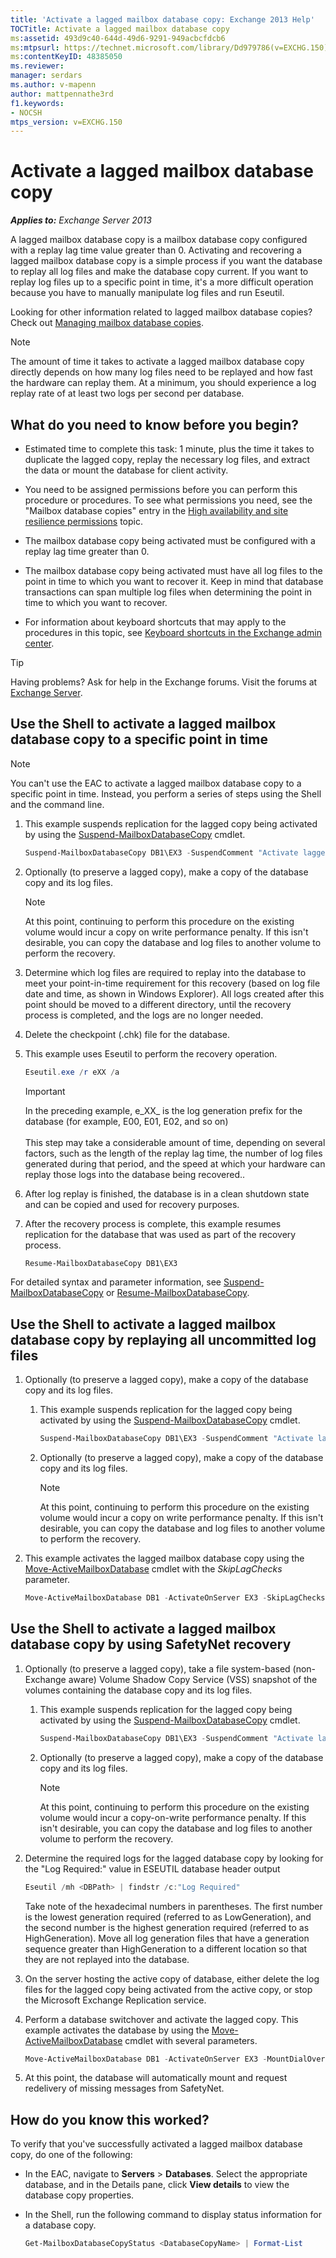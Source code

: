 ```yaml
---
title: 'Activate a lagged mailbox database copy: Exchange 2013 Help'
TOCTitle: Activate a lagged mailbox database copy
ms:assetid: 493d9c40-644d-49d6-9291-949acbcfdcb6
ms:mtpsurl: https://technet.microsoft.com/library/Dd979786(v=EXCHG.150)
ms:contentKeyID: 48385050
ms.reviewer: 
manager: serdars
ms.author: v-mapenn
author: mattpennathe3rd
f1.keywords:
- NOCSH
mtps_version: v=EXCHG.150
---
```


# Activate a lagged mailbox database copy

_**Applies to:** Exchange Server 2013_

A lagged mailbox database copy is a mailbox database copy configured with a replay lag time value greater than 0. Activating and recovering a lagged mailbox database copy is a simple process if you want the database to replay all log files and make the database copy current. If you want to replay log files up to a specific point in time, it's a more difficult operation because you have to manually manipulate log files and run Eseutil.

Looking for other information related to lagged mailbox database copies? Check out [Managing mailbox database copies](managing-mailbox-database-copies-exchange-2013-help.md).

> [!NOTE]
> The amount of time it takes to activate a lagged mailbox database copy directly depends on how many log files need to be replayed and how fast the hardware can replay them. At a minimum, you should experience a log replay rate of at least two logs per second per database.

## What do you need to know before you begin?

- Estimated time to complete this task: 1 minute, plus the time it takes to duplicate the lagged copy, replay the necessary log files, and extract the data or mount the database for client activity.

- You need to be assigned permissions before you can perform this procedure or procedures. To see what permissions you need, see the "Mailbox database copies" entry in the [High availability and site resilience permissions](high-availability-and-site-resilience-permissions-exchange-2013-help.md) topic.

- The mailbox database copy being activated must be configured with a replay lag time greater than 0.

- The mailbox database copy being activated must have all log files to the point in time to which you want to recover it. Keep in mind that database transactions can span multiple log files when determining the point in time to which you want to recover.

- For information about keyboard shortcuts that may apply to the procedures in this topic, see [Keyboard shortcuts in the Exchange admin center](keyboard-shortcuts-in-the-exchange-admin-center-2013-help.md).

> [!TIP]
> Having problems? Ask for help in the Exchange forums. Visit the forums at [Exchange Server](https://go.microsoft.com/fwlink/p/?linkid=60612).

## Use the Shell to activate a lagged mailbox database copy to a specific point in time

> [!NOTE]
> You can't use the EAC to activate a lagged mailbox database copy to a specific point in time. Instead, you perform a series of steps using the Shell and the command line.

1. This example suspends replication for the lagged copy being activated by using the [Suspend-MailboxDatabaseCopy](https://docs.microsoft.com/powershell/module/exchange/Suspend-MailboxDatabaseCopy) cmdlet.

   ```powershell
   Suspend-MailboxDatabaseCopy DB1\EX3 -SuspendComment "Activate lagged copy of DB1 on Server EX3" -Confirm:$false
   ```

2. Optionally (to preserve a lagged copy), make a copy of the database copy and its log files.

    > [!NOTE]
    > At this point, continuing to perform this procedure on the existing volume would incur a copy on write performance penalty. If this isn't desirable, you can copy the database and log files to another volume to perform the recovery.

3. Determine which log files are required to replay into the database to meet your point-in-time requirement for this recovery (based on log file date and time, as shown in Windows Explorer). All logs created after this point should be moved to a different directory, until the recovery process is completed, and the logs are no longer needed.

4. Delete the checkpoint (.chk) file for the database.

5. This example uses Eseutil to perform the recovery operation.

   ```powershell
   Eseutil.exe /r eXX /a
   ```

   > [!IMPORTANT]
   > In the preceding example, e_XX_ is the log generation prefix for the database (for example, E00, E01, E02, and so on) <br/><br/> This step may take a considerable amount of time, depending on several factors, such as the length of the replay lag time, the number of log files generated during that period, and the speed at which your hardware can replay those logs into the database being recovered..

6. After log replay is finished, the database is in a clean shutdown state and can be copied and used for recovery purposes.

7. After the recovery process is complete, this example resumes replication for the database that was used as part of the recovery process.

   ```powershell
   Resume-MailboxDatabaseCopy DB1\EX3
   ```

For detailed syntax and parameter information, see [Suspend-MailboxDatabaseCopy](https://docs.microsoft.com/powershell/module/exchange/Suspend-MailboxDatabaseCopy) or [Resume-MailboxDatabaseCopy](https://docs.microsoft.com/powershell/module/exchange/Resume-MailboxDatabaseCopy).

## Use the Shell to activate a lagged mailbox database copy by replaying all uncommitted log files

1. Optionally (to preserve a lagged copy), make a copy of the database copy and its log files.

    1. This example suspends replication for the lagged copy being activated by using the [Suspend-MailboxDatabaseCopy](https://docs.microsoft.com/powershell/module/exchange/Suspend-MailboxDatabaseCopy) cmdlet.

       ```powershell
       Suspend-MailboxDatabaseCopy DB1\EX3 -SuspendComment "Activate lagged copy of DB1 on Server EX3" -Confirm:$false
       ```

    2. Optionally (to preserve a lagged copy), make a copy of the database copy and its log files.

        > [!NOTE]
        > At this point, continuing to perform this procedure on the existing volume would incur a copy on write performance penalty. If this isn't desirable, you can copy the database and log files to another volume to perform the recovery.

2. This example activates the lagged mailbox database copy using the [Move-ActiveMailboxDatabase](https://docs.microsoft.com/powershell/module/exchange/Move-ActiveMailboxDatabase) cmdlet with the *SkipLagChecks* parameter.

    ```powershell
    Move-ActiveMailboxDatabase DB1 -ActivateOnServer EX3 -SkipLagChecks
    ```

## Use the Shell to activate a lagged mailbox database copy by using SafetyNet recovery

1. Optionally (to preserve a lagged copy), take a file system-based (non-Exchange aware) Volume Shadow Copy Service (VSS) snapshot of the volumes containing the database copy and its log files.

    1. This example suspends replication for the lagged copy being activated by using the [Suspend-MailboxDatabaseCopy](https://docs.microsoft.com/powershell/module/exchange/Suspend-MailboxDatabaseCopy) cmdlet.

        ```powershell
        Suspend-MailboxDatabaseCopy DB1\EX3 -SuspendComment "Activate lagged copy of DB1 on Server EX3" -Confirm:$false
        ```

    2. Optionally (to preserve a lagged copy), make a copy of the database copy and its log files.

        > [!NOTE]
        > At this point, continuing to perform this procedure on the existing volume would incur a copy-on-write performance penalty. If this isn't desirable, you can copy the database and log files to another volume to perform the recovery.

2. Determine the required logs for the lagged database copy by looking for the "Log Required:" value in ESEUTIL database header output

    ```powershell
    Eseutil /mh <DBPath> | findstr /c:"Log Required"
    ```

    Take note of the hexadecimal numbers in parentheses. The first number is the lowest generation required (referred to as LowGeneration), and the second number is the highest generation required (referred to as HighGeneration). Move all log generation files that have a generation sequence greater than HighGeneration to a different location so that they are not replayed into the database.

3. On the server hosting the active copy of database, either delete the log files for the lagged copy being activated from the active copy, or stop the Microsoft Exchange Replication service.

4. Perform a database switchover and activate the lagged copy. This example activates the database by using the [Move-ActiveMailboxDatabase](https://docs.microsoft.com/powershell/module/exchange/Move-ActiveMailboxDatabase) cmdlet with several parameters.

    ```powershell
    Move-ActiveMailboxDatabase DB1 -ActivateOnServer EX3 -MountDialOverride BestEffort -SkipActiveCopyChecks -SkipClientExperienceChecks -SkipHealthChecks -SkipLagChecks
    ```

5. At this point, the database will automatically mount and request redelivery of missing messages from SafetyNet.

## How do you know this worked?

To verify that you've successfully activated a lagged mailbox database copy, do one of the following:

- In the EAC, navigate to **Servers** \> **Databases**. Select the appropriate database, and in the Details pane, click **View details** to view the database copy properties.

- In the Shell, run the following command to display status information for a database copy.

  ```powershell
  Get-MailboxDatabaseCopyStatus <DatabaseCopyName> | Format-List
  ```
